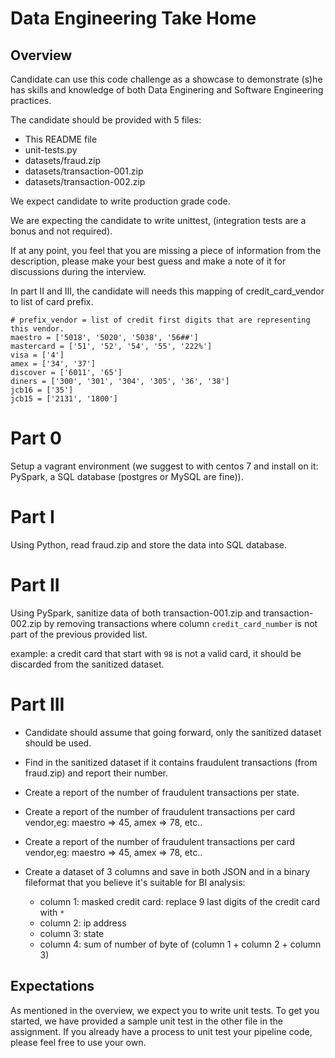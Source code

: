 # Data Engineering Take Home

## Overview
Candidate can use this code challenge as a showcase to demonstrate (s)he has skills and knowledge of both Data Enginering and Software Engineering practices.

The candidate should be provided with 5 files:
- This README file
- unit-tests.py
- datasets/fraud.zip
- datasets/transaction-001.zip
- datasets/transaction-002.zip

We expect candidate to write production grade code.

We are expecting the candidate to write unittest, (integration tests are a bonus and not required).

If at any point, you feel that you are missing a piece of information from the description, please make your best guess and make a note of it for discussions during the interview.


In part II and III, the candidate will needs this mapping of credit_card_vendor to list of card prefix.

```
# prefix_vendor = list of credit first digits that are representing this vendor.
maestro = ['5018', '5020', '5038', '56##']
mastercard = ['51', '52', '54', '55', '222%']
visa = ['4']
amex = ['34', '37']
discover = ['6011', '65']
diners = ['300', '301', '304', '305', '36', '38']
jcb16 = ['35']
jcb15 = ['2131', '1800']
```


# Part 0
Setup a vagrant environment (we suggest to with centos 7 and install on it: PySpark, a SQL database (postgres or MySQL are fine)).


# Part I
Using Python, read fraud.zip and store the data into SQL database.

# Part II
Using PySpark, sanitize data of both transaction-001.zip and transaction-002.zip by removing transactions where column `credit_card_number` is not part of the previous provided list.

example: a credit card that start with `98` is not a valid card, it should be discarded from the sanitized dataset.
 
# Part III
- Candidate should assume that going forward, only the sanitized dataset should be used.

- Find in the sanitized dataset if it contains fraudulent transactions (from fraud.zip) and report their number.

- Create a report of the number of fraudulent transactions per state.

- Create a report of the number of fraudulent transactions per card vendor,eg: maestro => 45, amex => 78, etc..

- Create a report of the number of fraudulent transactions per card vendor,eg: maestro => 45, amex => 78, etc..

- Create a dataset of 3 columns and save in both JSON and in a binary fileformat that you believe it's suitable for BI analysis:
  - column 1: masked credit card: replace 9 last digits of the credit card with `*`
  - column 2: ip address
  - column 3: state
  - column 4: sum of number of byte of (column 1 + column 2 + column 3)

## Expectations
As mentioned in the overview, we expect you to write unit tests.
To get you started, we have provided a sample unit test in the other file in the assignment.
If you already have a process to unit test your pipeline code, please feel free to use your own.
